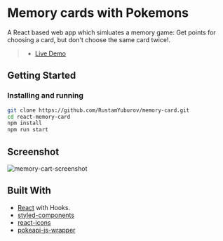 # Memory cards with Pokemons

A React based web app which simluates a memory game: Get points for choosing a card, but don't choose the same card twice!.

> - [Live Demo](https://rustamyuburov.github.io/memory-card/) 

## Getting Started

### Installing and running

```bash
git clone https://github.com/RustamYuburov/memory-card.git
cd react-memory-card
npm install
npm run start
```

## Screenshot

![memory-cart-screenshot](https://user-images.githubusercontent.com/66270461/131547775-45fbe6f8-1378-4e83-86b9-550cabd6746e.png)

## Built With

- [React](https://reactjs.org/) with Hooks.
- [styled-components](https://styled-components.com/)
- [react-icons](https://www.npmjs.com/package/react-icons)
- [pokeapi-js-wrapper](https://github.com/PokeAPI/pokeapi-js-wrapper)